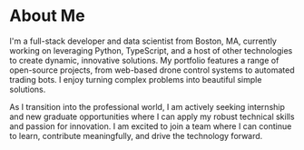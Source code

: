 # About Me

I'm a full-stack developer and data scientist from Boston, MA, currently working on leveraging Python, TypeScript, and a host of other technologies to create dynamic, innovative solutions. My portfolio features a range of open-source projects, from web-based drone control systems to automated trading bots. I enjoy turning complex problems into beautiful simple solutions.

As I transition into the professional world, I am actively seeking internship and new graduate opportunities where I can apply my robust technical skills and passion for innovation. I am excited to join a team where I can continue to learn, contribute meaningfully, and drive the technology forward.
